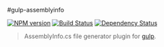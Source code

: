#gulp-assemblyinfo

[![NPM version][npm-image]][npm-url] [![Build Status][travis-image]][travis-url] [![Dependency Status][depstat-image]][depstat-url]

> AssemblyInfo.cs file generator plugin for [gulp](https://github.com/wearefractal/gulp).

[travis-url]: http://travis-ci.org/carcer/gulp-assemblyinfo
[travis-image]: https://travis-ci.org/carcer/gulp-assemblyinfo.svg?branch=master

[npm-url]: https://npmjs.org/package/gulp-assemblyinfo
[npm-image]: https://badge.fury.io/js/gulp-assemblyinfo.png

[depstat-url]: https://david-dm.org/stormid/gulp-assemblyinfo
[depstat-image]: https://david-dm.org/stormid/gulp-assemblyinfo.png
